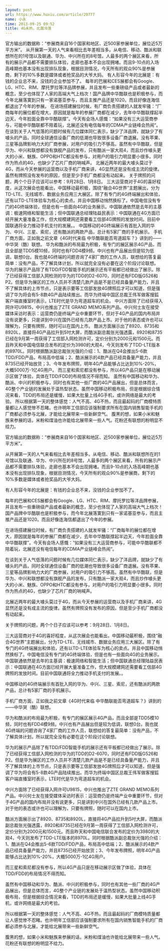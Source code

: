 ```yaml
---
layout: post
url: https://www.huxiu.com/article/20777
name: 小永
time: 2013-09-25 09:52
title: 4G未热，北展冷落
---
```

官方输出的数据称：“参展商来自16个国家和地区、近500家参展单位，展位近5万平方米”。 从开展第一天的人气来看相比去年差相当多。从电信、移动、酷派和联想所在的1号馆以及联通、华为、中兴所在的8号馆，人最多的两个展区来看，所有的展示产品都不需要排队体验，走廊也基本不会出现拥堵。而且9-10点的入场高峰期也基本没有出现排队现象，根据目测情况，今天所有的观众90%是参展商，剩下的10%多数是媒体或者抢奖品的大爷大妈。 有人形容今年的北展是：有钱的企业总不来，没钱的企业参加不了。 每年的巴展和CES展都会有Google、LG、HTC、RIM、摩托罗拉等洋品牌参展，并且发布一些重磅级产品或者最新的概念，至少也体现了人家的高端大气上档次！国产品牌中华酷联也是积极参与，而今年北展落寞到只有一家诺基亚参与，而且主推产品还是1020。而且好像连海信都退出了今年的参展。 在进场搭建展位时候，有厂商负责搭建的人就发牢骚：“厂商每年的展位都在增大，原因就是每年的参展厂商都在减少，去年中华酷联撑起半边天，今年脸面全靠中华酷联撑”。今天有会场人感慨：“如果没有三大运营商参与，可能中华酷联都不陪着玩，北展还没有电信每年的CDMA产业链峰会热闹“。 在谈到关于人气低落的问题时候有几位媒体同仁表示，缺少了洋品牌，就缺少了有噱头的产品，同时全球通信设备厂商的低潮也导致很多设备厂商退展。没有苹果、三星等品牌影响力大的厂商参展，对用户的吸引力不够高。虽然有中华酷联，但是华为、中兴和联想都没有旗舰产品的发布，只有酷派一家大观4，而且炒作噱头更大的小米、魅族、OPPO和HTC都没有参与，对用户的吸引力明显要小很多。同时作为热点的4G，也缺少了芯片厂商的呐喊声。 北展近两年的最大噱头莫过于4G，而从今天参展的运营商以及手机厂商来讲，4G显然还是没有成主流的旋律。虽然有牌照没有发布的原因，但是至少手机厂商都没有动起来。 关于牌照的问题，两个个日子应该可以参考：9月28日、1月8日。 三大运营商对于4G的喜好程度，从这次展会也能看出，中国移动最积极，围绕“融合4G世界”主题展出，分为TD-LTE、无线城市、数据业务应用三大展区。除了有专门的4G终端展出和体验，还有以TD-LTE体验车为核心的卖点。并且中国移动悄然换标了。中国电信没有专门的4G终端体验，但是也有一些面向4G的业务展示。中国联通依然是去年的主基调：极速网络和智能生活；但中国联通总经理陆益民表示：中国联通在4G方面已经开展大量准备工作，但大规模建网还需要看工信部4G牌照的发放时间。目前中国联通将全力推动手机支付的发展。。 中国移动的4G终端展示有首批入网的华为、中兴、三星、索尼，还有酷派的两款产品，总计有5家厂商的手机展示。 手机厂商方面，正如我之前文章《4G时代来临 中华酷联能否弯道超车？》讲到的——中华哭（酷）联想。 华为和酷派的布局最为积极，有专门的展区展示4G产品，而且全部是TDD5模10频，同时也有FDD4模9频。中兴也有产品展出但是较为低调，联想0台。我也就4G终端的问题咨询了4家厂商的工作人员，联想给的答复最简单：没有产品，不了解具体计划，所以就完全没有必要在这个阶段讨论联想。 华为的展示产品除了有TDD/FDD智能手机的展示还有平板都已经做出了展示。除了已经获得工信部入网检测的华为的TDD的D2-6070，同时还有FDD版G526和P2。但是华为展区的工作人员并不清楚几款产品是不是已经具备量产能力，并且不了解具体的上市节点，只是表示要等工信部发放4G牌照后才可以知道，但是强调了华为将会有5-8款4G产品陆续推出。而华为终端中国区总裁王伟军做客搜狐客户端直播室时表示，LTE时代是华为弯道超车的机会。 中兴方面除了已经获得入网许可U9815，中兴也推出了ZTE GRAND MEMO系列产品。中兴何士友在接受媒体采访时表示：运营商仍是终端产业中重要环节，但对于4G产品的国内布局并没有说更多，只是讲到中兴在国外已经有几款产品上市。对于他的表态或许也可以理解为，只要有牌照，随时可以在国内上市。 酷派方面展示出了8920、8735和8920L，直接将4G产品拉升到5吋大屏，而酷派副总裁张光强透露，8920和8735已经在9月第一周获得了工信部入网检测许可，定价分别为2000元和1500元。而且昨天和中国电信联合发布的定价为3980的大观4，今天则发布了TDD-LTE版本的8970L。同时根据酷派副总裁张光强的介绍：1、酷派在Q4会推出5-6款TDD/FDD产品，布局高中低端；2、酷派展示的4款产品已经具备量产能力，并且8735已经开始放货；3、今年发布牌照，明年4G产品能够占比达到10%-20%，大概5000万-1亿4G用户。 而三星和索尼都没有参与，所以4G产品只是在移动展示区做了体验，具体在TDD/FDD的布局情况不得而知。 虽然有中国移动和华为、酷派、中兴的积极参与，同时也有其他一些厂商的4G产品展出，但是总体而言，4G整个产业链的发展处于温热型状态。虽然中国移动积极布局，但是根据综合情况来看，TDD的布局还是缓慢，如果大批量上线4G手机，或许网络是最大的考验。 所以根据第一天的整体感觉：人气不高、4G不热，而且最起码的厂商模特质量都让人感觉惨不忍睹。也许明年工信部应该强制要求所有在国内销售智能手机的厂商都必须参与北展，才能给北展带来一些新鲜空气。 腹黑的想，如果小米和魅族来参展的话，米粉和煤油也许能给北展带来一些人气。花粉还有联想的粉明显不给力。

官方输出的数据称：“参展商来自16个国家和地区、近500家参展单位，展位近5万平方米”。

从开展第一天的人气来看相比去年差相当多。从电信、移动、酷派和联想所在的1号馆以及联通、华为、中兴所在的8号馆，人最多的两个展区来看，所有的展示产品都不需要排队体验，走廊也基本不会出现拥堵。而且9-10点的入场高峰期也基本没有出现排队现象，根据目测情况，今天所有的观众90%是参展商，剩下的10%多数是媒体或者抢奖品的大爷大妈。

有人形容今年的北展是：有钱的企业总不来，没钱的企业参加不了。

每年的巴展和CES展都会有Google、LG、HTC、RIM、摩托罗拉等洋品牌参展，并且发布一些重磅级产品或者最新的概念，至少也体现了人家的高端大气上档次！国产品牌中华酷联也是积极参与，而今年北展落寞到只有一家诺基亚参与，而且主推产品还是1020。而且好像连海信都退出了今年的参展。

在进场搭建展位时候，有厂商负责搭建的人就发牢骚：“厂商每年的展位都在增大，原因就是每年的参展厂商都在减少，去年中华酷联撑起半边天，今年脸面全靠中华酷联撑”。今天有会场人感慨：“如果没有三大运营商参与，可能中华酷联都不陪着玩，北展还没有电信每年的CDMA产业链峰会热闹“。

在谈到关于人气低落的问题时候有几位媒体同仁表示，缺少了洋品牌，就缺少了有噱头的产品，同时全球通信设备厂商的低潮也导致很多设备厂商退展。没有苹果、三星等品牌影响力大的厂商参展，对用户的吸引力不够高。虽然有中华酷联，但是华为、中兴和联想都没有旗舰产品的发布，只有酷派一家大观4，而且炒作噱头更大的小米、魅族、OPPO和HTC都没有参与，对用户的吸引力明显要小很多。同时作为热点的4G，也缺少了芯片厂商的呐喊声。

北展近两年的最大噱头莫过于4G，而从今天参展的运营商以及手机厂商来讲，4G显然还是没有成主流的旋律。虽然有牌照没有发布的原因，但是至少手机厂商都没有动起来。

关于牌照的问题，两个个日子应该可以参考：9月28日、1月8日。

三大运营商对于4G的喜好程度，从这次展会也能看出，中国移动最积极，围绕“融合4G世界”主题展出，分为TD-LTE、无线城市、数据业务应用三大展区。除了有专门的4G终端展出和体验，还有以TD-LTE体验车为核心的卖点。并且中国移动悄然换标了。中国电信没有专门的4G终端体验，但是也有一些面向4G的业务展示。中国联通依然是去年的主基调：极速网络和智能生活；但中国联通总经理陆益民表示：中国联通在4G方面已经开展大量准备工作，但大规模建网还需要看工信部4G牌照的发放时间。目前中国联通将全力推动手机支付的发展。。

中国移动的4G终端展示有首批入网的华为、中兴、三星、索尼，还有酷派的两款产品，总计有5家厂商的手机展示。

手机厂商方面，正如我之前文章《4G时代来临 中华酷联能否弯道超车？》讲到的——中华哭（酷）联想。

华为和酷派的布局最为积极，有专门的展区展示4G产品，而且全部是TDD5模10频，同时也有FDD4模9频。中兴也有产品展出但是较为低调，联想0台。我也就4G终端的问题咨询了4家厂商的工作人员，联想给的答复最简单：没有产品，不了解具体计划，所以就完全没有必要在这个阶段讨论联想。

华为的展示产品除了有TDD/FDD智能手机的展示还有平板都已经做出了展示。除了已经获得工信部入网检测的华为的TDD的D2-6070，同时还有FDD版G526和P2。但是华为展区的工作人员并不清楚几款产品是不是已经具备量产能力，并且不了解具体的上市节点，只是表示要等工信部发放4G牌照后才可以知道，但是强调了华为将会有5-8款4G产品陆续推出。而华为终端中国区总裁王伟军做客搜狐客户端直播室时表示，LTE时代是华为弯道超车的机会。

中兴方面除了已经获得入网许可U9815，中兴也推出了ZTE GRAND MEMO系列产品。中兴何士友在接受媒体采访时表示：运营商仍是终端产业中重要环节，但对于4G产品的国内布局并没有说更多，只是讲到中兴在国外已经有几款产品上市。对于他的表态或许也可以理解为，只要有牌照，随时可以在国内上市。

酷派方面展示出了8920、8735和8920L，直接将4G产品拉升到5吋大屏，而酷派副总裁张光强透露，8920和8735已经在9月第一周获得了工信部入网检测许可，定价分别为2000元和1500元。而且昨天和中国电信联合发布的定价为3980的大观4，今天则发布了TDD-LTE版本的8970L。同时根据酷派副总裁张光强的介绍：1、酷派在Q4会推出5-6款TDD/FDD产品，布局高中低端；2、酷派展示的4款产品已经具备量产能力，并且8735已经开始放货；3、今年发布牌照，明年4G产品能够占比达到10%-20%，大概5000万-1亿4G用户。

而三星和索尼都没有参与，所以4G产品只是在移动展示区做了体验，具体在TDD/FDD的布局情况不得而知。

虽然有中国移动和华为、酷派、中兴的积极参与，同时也有其他一些厂商的4G产品展出，但是总体而言，4G整个产业链的发展处于温热型状态。虽然中国移动积极布局，但是根据综合情况来看，TDD的布局还是缓慢，如果大批量上线4G手机，或许网络是最大的考验。

所以根据第一天的整体感觉：人气不高、4G不热，而且最起码的厂商模特质量都让人感觉惨不忍睹。也许明年工信部应该强制要求所有在国内销售智能手机的厂商都必须参与北展，才能给北展带来一些新鲜空气。

腹黑的想，如果小米和魅族来参展的话，米粉和煤油也许能给北展带来一些人气。花粉还有联想的粉明显不给力。

